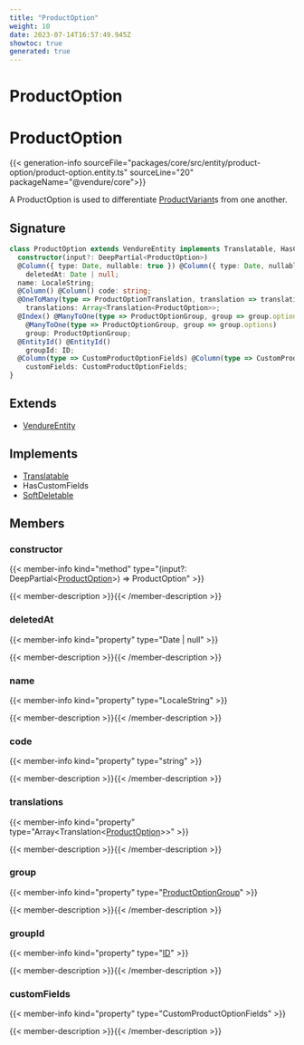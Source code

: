 ```yaml
---
title: "ProductOption"
weight: 10
date: 2023-07-14T16:57:49.945Z
showtoc: true
generated: true
---
```

<!-- This file was generated from the Vendure source. Do not modify. Instead, re-run the "docs:build" script -->

# ProductOption
<div class="symbol">


# ProductOption

{{< generation-info sourceFile="packages/core/src/entity/product-option/product-option.entity.ts" sourceLine="20" packageName="@vendure/core">}}

A ProductOption is used to differentiate <a href='/typescript-api/entities/product-variant#productvariant'>ProductVariant</a>s from one another.

## Signature

```TypeScript
class ProductOption extends VendureEntity implements Translatable, HasCustomFields, SoftDeletable {
  constructor(input?: DeepPartial<ProductOption>)
  @Column({ type: Date, nullable: true }) @Column({ type: Date, nullable: true })
    deletedAt: Date | null;
  name: LocaleString;
  @Column() @Column() code: string;
  @OneToMany(type => ProductOptionTranslation, translation => translation.base, { eager: true }) @OneToMany(type => ProductOptionTranslation, translation => translation.base, { eager: true })
    translations: Array<Translation<ProductOption>>;
  @Index() @ManyToOne(type => ProductOptionGroup, group => group.options) @Index()
    @ManyToOne(type => ProductOptionGroup, group => group.options)
    group: ProductOptionGroup;
  @EntityId() @EntityId()
    groupId: ID;
  @Column(type => CustomProductOptionFields) @Column(type => CustomProductOptionFields)
    customFields: CustomProductOptionFields;
}
```
## Extends

 * <a href='/typescript-api/entities/vendure-entity#vendureentity'>VendureEntity</a>


## Implements

 * <a href='/typescript-api/entities/interfaces#translatable'>Translatable</a>
 * HasCustomFields
 * <a href='/typescript-api/entities/interfaces#softdeletable'>SoftDeletable</a>


## Members

### constructor

{{< member-info kind="method" type="(input?: DeepPartial&#60;<a href='/typescript-api/entities/product-option#productoption'>ProductOption</a>&#62;) => ProductOption"  >}}

{{< member-description >}}{{< /member-description >}}

### deletedAt

{{< member-info kind="property" type="Date | null"  >}}

{{< member-description >}}{{< /member-description >}}

### name

{{< member-info kind="property" type="LocaleString"  >}}

{{< member-description >}}{{< /member-description >}}

### code

{{< member-info kind="property" type="string"  >}}

{{< member-description >}}{{< /member-description >}}

### translations

{{< member-info kind="property" type="Array&#60;Translation&#60;<a href='/typescript-api/entities/product-option#productoption'>ProductOption</a>&#62;&#62;"  >}}

{{< member-description >}}{{< /member-description >}}

### group

{{< member-info kind="property" type="<a href='/typescript-api/entities/product-option-group#productoptiongroup'>ProductOptionGroup</a>"  >}}

{{< member-description >}}{{< /member-description >}}

### groupId

{{< member-info kind="property" type="<a href='/typescript-api/common/id#id'>ID</a>"  >}}

{{< member-description >}}{{< /member-description >}}

### customFields

{{< member-info kind="property" type="CustomProductOptionFields"  >}}

{{< member-description >}}{{< /member-description >}}


</div>
